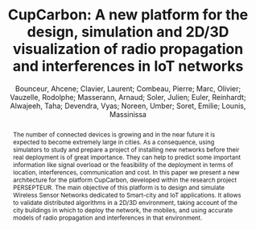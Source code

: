 ---
layout: technique
title: "CupCarbon: A new platform for the design, simulation and 2D/3D visualization of radio propagation and interferences in IoT networks"
classifications:
    system_type: "True"
    technique: "False"
    design_study: "False"
    evaluation: "False"
    data: "False"
    analysis: "False"
    generation: "False"
    curation_and_transformation: "False"
    management: "False"
    modeling: "True"
    urban_analysis: "True"
    visualization: "True"
    sunlight_access: "False"
    wind_ventilation: "False"
    view_impact: "False"
    energy: "False"
    damage_and_disaster_management: "False"
    climate: "False"
    sound: "False"
    property_cadastre: "False"
    others: "True"
    lookup: "False"
    browse: "True"
    locate: "False"
    explore: "True"
    identify: "True"
    compare: "False"
    summarize: "False"
    distribution: "True"
    trends: "False"
    outliers: "False"
    extremes: "False"
    features: "False"
    target_discovery: "False"
    target_access: "True"
    spatial_relation: "True"
    buildings: "True"
    streets: "True"
    nature: "False"
    uniform_discretization: "False"
    structural_subdivision: "False"
    univariate: "True"
    multivariate: "False"
    volumetric: "True"
    temporal: "False"
    sensing: "False"
    statistical: "False"
    simulation_based: "True"
    learning_based: "False"
    surveyed: "False"
    site: "False"
    block: "False"
    multi_block: "True"
    city: "True"
    va_wo_model: "False"
    post_model: "False"
    model_integrated: "True"
    assisted_models: "False"
    overlay: "True"
    embedded: "False"
    linked: "False"
    temporal_jx: "False"
    spatial_jx: "False"
    filter: "False"
    aggregate: "True"
    embed: "False"
    glyphs: "False"
    bar_charts: "False"
    scatterplots: "False"
    matrix: "False"
    parallel_coordinates: "False"
    map_2d: "True"
    map_3d: "True"
    walking: "False"
    steering: "False"
    selection_based: "False"
    manipulation_based: "True"
    distortion: "False"
    ghosting: "False"
    culling: "False"
    birds_view: "False"
    multi_view: "False"
    assisted_steering: "False"
    other: "False"
    vr_cave: "False"
    ar: "False"
    desktop: "True"
    mobile: "False"
    case_study: "False"
    user_study: "False"
    statistical_evaluation: "False"
    expert_interviews: "False"
key: "HBAMU2KI"
item_type: "conferencePaper"
publication_year: "2018"
author: "Bounceur, Ahcene; Clavier, Laurent; Combeau, Pierre; Marc, Olivier; Vauzelle, Rodolphe; Masserann, Arnaud; Soler, Julien; Euler, Reinhardt; Alwajeeh, Taha; Devendra, Vyas; Noreen, Umber; Soret, Emilie; Lounis, Massinissa"
publication_title: "2018 15th IEEE Annual Consumer Communications & Networking Conference (CCNC)"
isbn: "978-1-5386-4790-5"
issn: "nan"
doi: "10.1109/CCNC.2018.8319179"
url_paper: "http://ieeexplore.ieee.org/document/8319179/"
abstract_note: "nan"
date_added: "2023-01-30 00:02:14"
date_modified: "2023-01-30 00:02:14"
access_date: "2023-01-30 00:02:14"
pages: "1-4"
num_pages: "nan"
issue: "nan"
volume: "nan"
number_of_volumes: "nan"
journal_abbreviation: "nan"
short_title: "CupCarbon"
series: "nan"
series_number: "nan"
series_text: "nan"
series_title: "nan"
publisher: "IEEE"
place: "Las Vegas, NV"
language: "nan"
rights: "nan"
type: "nan"
archive: "nan"
archive_location: "nan"
library_catalog: "DOI.org (Crossref)"
call_number: "nan"
extra: "nan"
notes: "nan"
link_attachments: "nan"
manual_tags: "nan"
automatic_tags: "nan"
editor: "nan"
series_editor: "nan"
translator: "nan"
contributor: "nan"
attorney_agent: "nan"
book_author: "nan"
cast_member: "nan"
commenter: "nan"
composer: "nan"
cosponsor: "nan"
counsel: "nan"
interviewer: "nan"
producer: "nan"
recipient: "nan"
reviewed_author: "nan"
scriptwriter: "nan"
words_by: "nan"
guest: "nan"
number: "nan"
edition: "nan"
running_time: "nan"
scale: "nan"
medium: "nan"
artwork_size: "nan"
filing_date: "nan"
application_number: "nan"
assignee: "nan"
issuing_authority: "nan"
country: "nan"
meeting_name: "nan"
conference_name: "2018 15th IEEE Annual Consumer Communications & Networking Conference (CCNC)"
court: "nan"
references: "nan"
reporter: "nan"
legal_status: "nan"
priority_numbers: "nan"
programming_language: "nan"
version: "nan"
system: "nan"
code: "nan"
code_number: "nan"
section: "nan"
session: "nan"
committee: "nan"
history: "nan"
legislative_body: "nan"
abstract: "The number of connected devices is growing and in the near future it is expected to become extremely large in cities. As a consequence, using simulators to study and prepare a project of installing new networks before their real deployment is of great importance. They can help to predict some important information like signal overload or the feasibility of the deployment in terms of location, interferences, communication and cost. In this paper we present a new architecture for the platform CupCarbon, developed within the research project PERSEPTEUR. The main objective of this platform is to design and simulate Wireless Sensor Networks dedicated to Smart-city and IoT applications. It allows to validate distributed algorithms in a 2D/3D environment, taking account of the city buildings in which to deploy the network, the mobiles, and using accurate models of radio propagation and interferences in that environment."
---